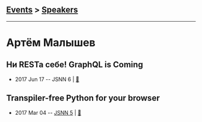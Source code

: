 ## [Events](../README.md) > [Speakers](../speakers.md)
---

# Артём Малышев

## Ни RESТа себе! GraphQL is Coming
- 2017 Jun 17 -- JSNN 6  | [:notebook:](http://proofit404.github.io/talks/graphql-relay)  
## Transpiler-free Python for your browser
- 2017 Mar 04 -- [JSNN 5](https://www.youtube.com/watch?v=UBpxnh6pht0)  | [:notebook:](http://proofit404.github.io/talks/transpiler-free-python-for-your-browser/#/)  
